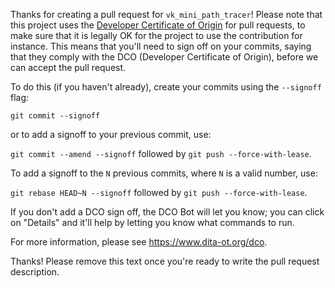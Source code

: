 Thanks for creating a pull request for `vk_mini_path_tracer`!
Please note that this project uses the [Developer Certificate of Origin](https://developercertificate.org/) for pull requests,
to make sure that it is legally OK for the project to use the contribution for instance.
This means that you'll need to sign off on your commits, saying that they comply
with the DCO (Developer Certificate of Origin), before we can accept the pull request.

To do this (if you haven't already), create your commits using the `--signoff` flag:

`git commit --signoff`

or to add a signoff to your previous commit, use:

`git commit --amend --signoff` followed by `git push --force-with-lease`.

To add a signoff to the `N` previous commits, where `N` is a valid number, use:

`git rebase HEAD~N --signoff` followed by `git push --force-with-lease`.

If you don't add a DCO sign off, the DCO Bot will let you know; you can click on
"Details" and it'll help by letting you know what commands to run.

For more information, please see https://www.dita-ot.org/dco.

Thanks! Please remove this text once you're ready to write the pull request description.
